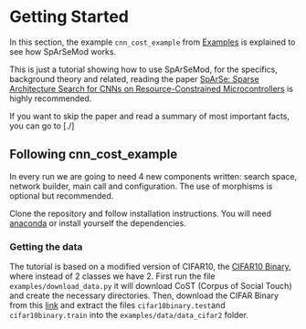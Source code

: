 # Getting Started

In this section, the example `cnn_cost_example` from [Examples](https://github.com/BCJuan/SpArSeMod/tree/reorganize/examples/cnn_cost_example) is explained
to see how SpArSeMod works. 

This is just a tutorial showing how to use SpArSeMod, for the specifics, background theory and related,
reading the paper [SpArSe: Sparse Architecture Search for CNNs on Resource-Constrained Microcontrollers](https://arxiv.org/abs/1905.12107) is
highly recommended.

If you want to skip the paper and read a summary of most important facts, you can go to [./]

## Following cnn_cost_example

In every run we are going to need 4 new components written: search space, network builder, main call and configuration. The use of morphisms is 
optional but recommended. 

Clone the repository and follow installation instructions. You will need [anaconda](https://docs.conda.io/en/latest/miniconda.html) or install yourself
the dependencies.

### Getting the data

The tutorial is based on a modified version of CIFAR10, the [CIFAR10 Binary](http://manikvarma.org/code/LDKL/download.html), where instead of 2 classes we have 2. First run the file
`examples/download_data.py` it will download CoST (Corpus of Social Touch) and create the necessary directories. Then, download the CIFAR Binary from this [link](https://docs.google.com/uc?export=download&id=0B5E8qFcWFPQOYXg3X29uMDdINU0) and extract the files `cifar10binary.test`and `cifar10binary.train` into the `examples/data/data_cifar2` folder.

